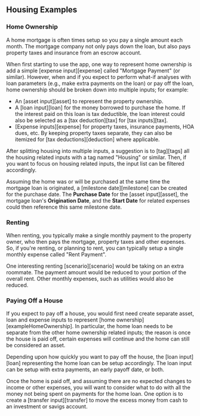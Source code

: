 ## Housing Examples

### Home Ownership

A home mortgage is often times setup so you pay a single amount each month. The mortgage company not only pays down the loan, but also pays property taxes and insurance from an escrow account. 

When first starting to use the app, one way to represent home ownership is add a simple [expense input][expense] called "Mortgage Payment" (or similar). However, when and if you expect to perform what-if analyses with loan parameters (e.g., make extra payments on the loan) or pay off the loan, home ownership should be broken down into multiple inputs; for example:

* An [asset input][asset] to represent the property ownership. 
* A  [loan input][loan] for the money borrowed to purchase the home. If the interest paid on this loan is tax deductible, the loan interest could also be selected as a [tax deduction][tax] for [tax inputs][tax].
* [Expense inputs][expense] for property taxes, insurance payments, HOA dues, etc. By keeping property taxes separate, they can also be itemized for [tax deductions][deduction] where applicable.

After splitting housing into multiple inputs, a suggestion is to [tag][tags] all the housing related inputs with a tag named "Housing" or similar. Then, if you want to focus on housing related inputs, the input list can be filtered accordingly.

Assuming the home was or will be purchased at the same time the mortgage loan is originated, a [milestone date][milestone] can be created for the purchase date. The __Purchase Date__ for the [asset input][asset], the mortgage loan's __Origination Date__, and the __Start Date__ for related expenses could then reference this same milestone date.

### Renting

When renting, you typically make a single monthly payment to the property owner, who then pays the mortgage, property taxes and other expenses. So, if you're renting, or planning to rent, you can typically setup a single monthly expense called "Rent Payment". 

One interesting renting [scenario][scenario] would be taking on an extra roommate. The payment amount would be reduced to your portion of the overall rent. Other monthly expenses, such as utilities would also be reduced.

### Paying Off a House

If you expect to pay off a house, you would first need create separate asset, loan and expense inputs to represent [home ownership][exampleHomeOwnership]. In particular, the home loan needs to be separate from the other home ownership related inputs; the reason is once the house is paid off, certain expenses will continue and the home can still be considered an asset.

Depending upon how quickly you want to pay off the house, the [loan input][loan] representing the home loan can be setup accordingly. The loan input can be setup with extra payments, an early payoff date, or both.

Once the home is paid off, and assuming there are no expected changes to income or other expenses, you will want to consider what to do with all the money not being spent on payments for the home loan. One option is to create a [transfer input][transfer] to move the excess money from cash to an investment or savigs account.
